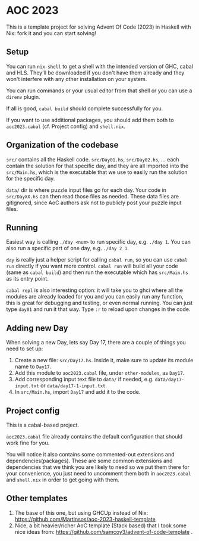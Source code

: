 # AOC 2023

This is a template project for solving Advent Of Code (2023) in Haskell with Nix: fork it and you
can start solving!

## Setup

You can run `nix-shell` to get a shell with the intended version of GHC, cabal and HLS. They'll be
downloaded if you don't have them already and they won't interfere with any other installation on
your system.

You can run commands or your usual editor from that shell or you can use a `direnv` plugin.

If all is good, `cabal build` should complete successfully for you.

If you want to use additional packages, you should add them both to `aoc2023.cabal` (cf. Project
config) and `shell.nix`.

## Organization of the codebase

`src/` contains all the Haskell code. `src/Day01.hs`, `src/Day02.hs`, ... each contain the solution
for that specific day, and they are all imported into the `src/Main.hs`, which is the executable
that we use to easily run the solution for the specific day.

`data/` dir is where puzzle input files go for each day.
Your code in `src/DayXX.hs` can then read those files as needed.
These data files are gitignored, since AoC authors ask not to publicly post your puzzle input files.

## Running

Easiest way is calling `./day <num>` to run specific day, e.g. `./day 1`. You can also run a
specific part of one day, e.g. `./day 2 1`.

`day` is really just a helper script for calling `cabal run`, so you can use `cabal run` directly if
you want more control. `cabal run` will build all your code (same as `cabal build`) and then run the
executable which has `src/Main.hs` as its entry point.

`cabal repl` is also interesting option: it will take you to ghci where all the modules are already
loaded for you and you can easily run any function, this is great for debugging and testing, or even
normal running. You can just type `day01` and run it that way. Type `:r` to reload upon changes in
the code.

## Adding new Day

When solving a new Day, lets say Day 17, there are a couple of things you need to set up:
1. Create a new file: `src/Day17.hs`. Inside it, make sure to update its module name to `Day17`.
2. Add this module to `aoc2023.cabal` file, under `other-modules`, as `Day17`.
3. Add corresponding input text file to `data/` if needed, e.g. `data/day17-input.txt` or `data/day17-1-input.txt`.
4. In `src/Main.hs`, import `Day17` and add it to the code.

## Project config

This is a cabal-based project.

`aoc2023.cabal` file already contains the default configuration that should work fine for you.

You will notice it also contains some commented-out extensions and dependencies(packages). These are
some common extensions and dependencies that we think you are likely to need so we put them there
for your convenience, you just need to uncomment them both in `aoc2023.cabal` and `shell.nix` in
order to get going with them.

## Other templates

1. The base of this one, but using GHCUp instead of Nix: https://github.com/Martinsos/aoc-2023-haskell-template
1. Nice, a bit heavier/richer AoC template (Stack based) that I took some nice ideas from: https://github.com/samcoy3/advent-of-code-template .
